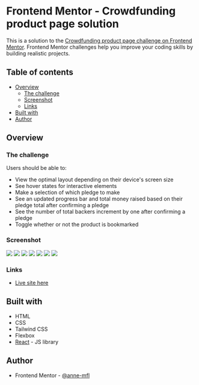 # Frontend Mentor - Crowdfunding product page solution

This is a solution to the [Crowdfunding product page challenge on Frontend Mentor](https://www.frontendmentor.io/challenges/crowdfunding-product-page-7uvcZe7ZR). Frontend Mentor challenges help you improve your coding skills by building realistic projects. 

## Table of contents

- [Overview](#overview)
  - [The challenge](#the-challenge)
  - [Screenshot](#screenshot)
  - [Links](#links)
- [Built with](#built-with)
- [Author](#author)

## Overview

### The challenge

Users should be able to:

- View the optimal layout depending on their device's screen size
- See hover states for interactive elements
- Make a selection of which pledge to make
- See an updated progress bar and total money raised based on their pledge total after confirming a pledge
- See the number of total backers increment by one after confirming a pledge
- Toggle whether or not the product is bookmarked

### Screenshot

![](./public/desktop1.png)
![](./public/desktop2.png)
![](./public/desktop3.png)
![](./public/mobile1.png)
![](./public/mobile2.png)
![](./public/mobile3.png)
![](./public/mobile4.png)


### Links

- [Live site here](https://anne-mfl.github.io/crowdfunding-product-page)

## Built with
- HTML
- CSS
- Tailwind CSS
- Flexbox
- [React](https://reactjs.org/) - JS library

## Author
- Frontend Mentor - [@anne-mfl](https://www.frontendmentor.io/profile/anne-mfl)
